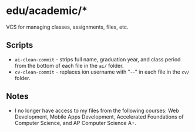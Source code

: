 # edu/academic/*

VCS for managing classes, assignments, files, etc. 

## Scripts

- `ai-clean-commit` - strips full name, graduation year, and class period from the bottom of each file in the `ai/` folder.
- `cv-clean-commit` - replaces ion username with "--" in each file in the `cv/` folder.

## Notes

- I no longer have access to my files from the following courses: Web Development, Mobile Apps Development, Accelerated Foundations of Computer Science, and AP Computer Science A+.